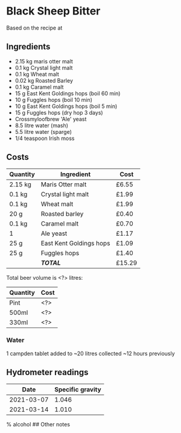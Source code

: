 # Black Sheep Bitter

Based on the recipe at <INSERT LINK>

## Ingredients

* 2.15 kg maris otter malt
* 0.1 kg Crystal light malt
* 0.1 kg Wheat malt
* 0.02 kg Roasted Barley
* 0.1 kg Caramel malt
* 15 g East Kent Goldings hops (boil 60 min)
* 10 g Fuggles hops (boil 10 min)
* 10 g East Kent Goldings hops (boil 5 min)
* 15 g Fuggles hops (dry hop 3 days)
* Crossmyloofbrew 'Ale' yeast
* 8.5 litre water (mash)
* 5.5 litre water (sparge)
* 1/4 teaspoon Irish moss

## Costs

| Quantity | Ingredient              | Cost   |
| -------- | ----------------------- | ------ |
| 2.15 kg  | Maris Otter malt        | £6.55  |
| 0.1 kg   | Crystal light malt      | £1.99  |
| 0.1 kg   | Wheat malt              | £1.99  |
| 20 g     | Roasted barley          | £0.40  |
| 0.1 kg   | Caramel malt            | £0.70  |
| 1        | Ale yeast               | £1.17  |
| 25 g     | East Kent Goldings hops | £1.09  |
| 25 g     | Fuggles hops            | £1.40  |
|          | ***TOTAL***             | £15.29 |

Total beer volume is <?> litres:

| Quantity | Cost  |
| -------- | ----- |
| Pint     | <?> |
| 500ml    | <?> |
| 330ml    | <?> |

### Water

1 campden tablet added to ~20 litres collected ~12 hours previously

## Hydrometer readings

| Date       | Specific gravity |
| ---------- | ---------------- |
| 2021-03-07 | 1.046            |
| 2021-03-14 | 1.010            |

<?>% alcohol

## Other notes
